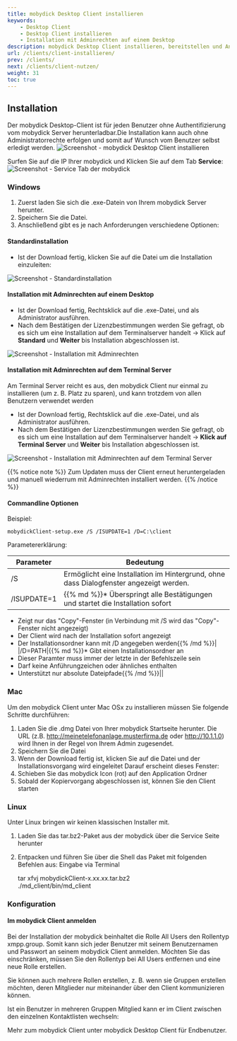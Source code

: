 ```yaml
---
title: mobydick Desktop Client installieren
keywords: 
    - Desktop Client
    - Desktop Client installieren
    - Installation mit Adminrechten auf einem Desktop
description: mobydick Desktop Client installieren, bereitstellen und Anmeldung. 
url: /clients/client-installieren/
prev: /clients/
next: /clients/client-nutzen/
weight: 31
toc: true
---
```


## Installation
Der mobydick Desktop-Client ist für jeden Benutzer ohne Authentifizierung vom mobydick Server herunterladbar.Die Installation kann auch ohne Administratorrechte erfolgen und somit auf Wunsch vom Benutzer selbst erledigt werden.
![Screenshot - mobydick Desktop Client installieren](../../images/client_themes.jpg?width=70% "mobydick Desktop Client installieren")

Surfen Sie auf die IP Ihrer mobydick und Klicken Sie auf dem Tab **Service**:
![Screenshot - Service Tab der mobydick](../../images/client_download.png?width=70% "Service Tab der mobydick")

### Windows
1. Zuerst laden Sie sich die .exe-Datein von Ihrem mobydick Server herunter.
2. Speichern Sie die Datei.
3. Anschließend gibt es je nach Anforderungen verschiedene Optionen:

#### Standardinstallation
* Ist der Download fertig, klicken Sie auf die Datei um die Installation einzuleiten:

![Screenshot - Standardinstallation](../../images/client_windows_installation.png?width=100% "Standardinstallation")

#### Installation mit Adminrechten auf einem Desktop
* Ist der Download fertig, Rechtsklick auf die .exe-Datei, und als Administrator ausführen.
* Nach dem Bestätigen der Lizenzbestimmungen werden Sie gefragt, ob es sich um eine Installation auf dem Terminalserver handelt -> Klick auf **Standard** und **Weiter** bis Installation abgeschlossen ist.

![Screenshot - Installation mit Adminrechten](../../images/client_admin_standard.png?width=100% "Installation mit Adminrechten")

#### Installation mit Adminrechten auf dem Terminal Server
Am Terminal Server reicht es aus, den mobydick Client nur einmal zu installieren (um z. B. Platz zu sparen), und kann trotzdem von allen Benutzern verwendet werden

* Ist der Download fertig, Rechtsklick auf die .exe-Datei, und als Administrator ausführen.
* Nach dem Bestätigen der Lizenzbestimmungen werden Sie gefragt, ob es sich um eine Installation auf dem Terminalserver handelt -> **Klick auf Terminal Server** und **Weiter** bis Installation abgeschlossen ist.

![Screenshot - Installation mit Adminrechten auf dem Terminal Server](../../images/client_install_terminal.png?width=100% "Installation mit Adminrechten auf dem Terminal Server")

{{% notice note %}}
Zum Updaten muss der Client erneut heruntergeladen und manuell wiederrum mit Adminrechten installiert werden.
{{% /notice %}}

#### Commandline Optionen

Beispiel:

    mobydickClient-setup.exe /S /ISUPDATE=1 /D=C:\client

Parametererklärung:

|Parameter|Bedeutung|
|---------|---------|
|/S|Ermöglicht eine Installation im Hintergrund, ohne dass Dialogfenster angezeigt werden.|
|/ISUPDATE=1|{{% md %}}* Überspringt alle Bestätigungen und startet die Installation sofort
* Zeigt nur das "Copy"-Fenster (in Verbindung mit /S wird das "Copy"-Fenster nicht angezeigt)
* Der Client wird nach der Installation sofort angezeigt
* Der Installationsordner kann mit /D angegeben werden{{% /md %}}|
|/D=PATH|{{% md %}}* Gibt einen Installationsordner an
* Dieser Paramter muss immer der letzte in der Befehlszeile sein
* Darf keine Anführungzeichen oder ähnliches enthalten
* Unterstützt nur absolute Dateipfade{{% /md %}}||

### Mac
Um den mobydick Client unter Mac OSx zu installieren müssen Sie folgende Schritte durchführen:

1. Laden Sie die .dmg Datei von Ihrer mobydick Startseite herunter. Die URL (z.B. http://meinetelefonanlage.musterfirma.de oder http://10.1.1.0) wird Ihnen in der Regel von Ihrem Admin zugesendet.
2. Speichern Sie die Datei
3. Wenn der Download fertig ist, klicken Sie auf die Datei und der Installationsvorgang wird eingeleitet
Darauf erscheint dieses Fenster:
4. Schieben Sie das mobydick Icon (rot) auf den Application Ordner
5. Sobald der Kopiervorgang abgeschlossen ist, können Sie den Client starten

### Linux
Unter Linux bringen wir keinen klassischen Installer mit.

1. Laden Sie das tar.bz2-Paket aus der mobydick über die Service Seite herunter
2. Entpacken und führen Sie über die Shell das Paket mit folgenden Befehlen aus:
Eingabe via Terminal


    tar xfvj mobydickClient-x.xx.xx.tar.bz2  
    ./md_client/bin/md_client


### Konfiguration

#### Im mobydick Client anmelden
Bei der Installation der mobydick beinhaltet die Rolle All Users den Rollentyp xmpp.group. Somit kann sich jeder Benutzer mit seinem Benutzernamen und Passwort an seinem mobydick Client anmelden. Möchten Sie das einschränken, müssen Sie den Rollentyp bei All Users entfernen und eine neue Rolle erstellen.

Sie können auch mehrere Rollen erstellen, z. B. wenn sie Gruppen erstellen möchten, deren Mitglieder nur miteinander über den Client kommunizieren können.

Ist ein Benutzer in mehreren Gruppen Mitglied kann er im Client zwischen den einzelnen Kontaktlisten wechseln:

Mehr zum mobydick Client unter mobydick Desktop Client für Endbenutzer.